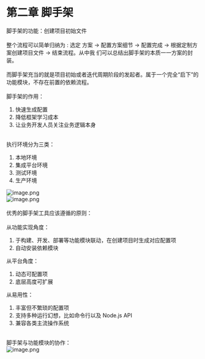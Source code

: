 # 第二章 脚手架

脚手架的功能：创建项目初始文件<br />
<br />整个流程可以简单归纳为 : 选定
方案 → 配置方案细节 → 配置完成 → 根据定制方案创建项目文件 → 结束流程。从中我
们可以总结出脚手架的本质一一方案的封装。<br />
<br />而脚手架充当的就是项目初始或者迭代周期阶段的发起者。属于一个完全“启下”的功能模块，不存在前置的依赖流程。<br />
<br />脚手架的作用：

1. 快速生成配置
1. 降低框架学习成本
1. 让业务开发人员关注业务逻辑本身

<br />执行环境分为三类：

1. 本地环境
1. 集成平台环境
1. 测试环境
1. 生产环境

![image.png](https://cdn.nlark.com/yuque/0/2020/png/296173/1585710671003-3fef161b-a263-4f49-9826-4616ffb00f80.png#align=left&display=inline&height=722&name=image.png&originHeight=722&originWidth=1604&size=427069&status=done&style=none&width=1604)<br />![image.png](https://cdn.nlark.com/yuque/0/2020/png/296173/1585710705929-cf2fc168-112b-4654-9962-61e742bacc9b.png#align=left&display=inline&height=896&name=image.png&originHeight=896&originWidth=1650&size=655574&status=done&style=none&width=1650)<br />
<br />优秀的脚手架工具应该遵循的原则：<br />
<br />从功能实现角度：

1. 于构建、开发、部署等功能模块联动，在创建项目时生成对应配置项
1. 自动安装依赖模块

从平台角度：

1. 动态可配置项
1. 底层高度可扩展

从易用性：

1. 丰富但不繁琐的配置项
1. 支持多种运行幻想，比如命令行以及 Node.js API
1. 兼容各类主流操作系统

<br />脚手架与功能模块的协作：<br />![image.png](https://cdn.nlark.com/yuque/0/2020/png/296173/1585710925801-da7f312a-a624-4eea-a2de-336efcf51b98.png#align=left&display=inline&height=1266&name=image.png&originHeight=1266&originWidth=1442&size=643994&status=done&style=none&width=1442)<br />
<br />
